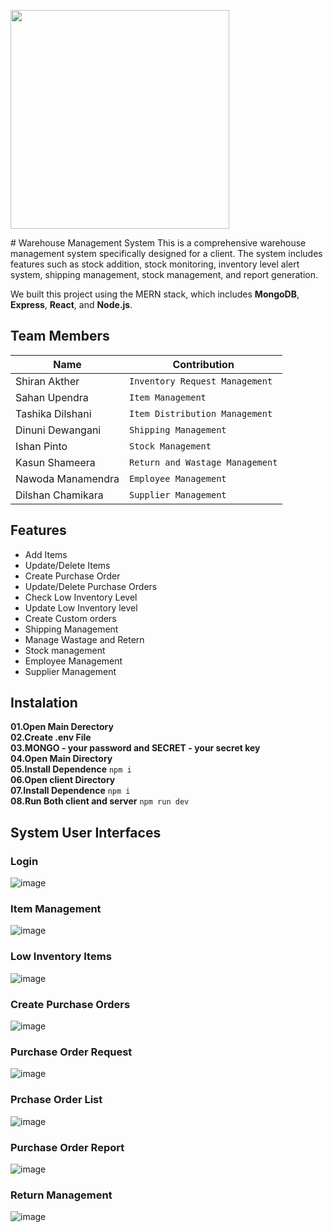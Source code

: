 <p><a  href="https://github.com/Shiranakther"><img  src="https://skillicons.dev/icons?i=mongo,express,react,nodejs,vite,redux,tailwind,vscode,github"  width=350></a></p>
# Warehouse Management System
This is a comprehensive warehouse management system specifically designed for a client. The system includes features such as stock addition, stock monitoring, inventory level alert system, shipping management, stock management, and report generation.

We built this project using the MERN stack, which includes **MongoDB**, **Express**, **React**, and **Node.js**.

## Team Members

|  Name              |Contribution                                            
|----------------|-------------------------------|
|Shiran Akther|`Inventory Request Management`            |
|Sahan Upendra          |`Item Management`            |
|Tashika Dilshani|`Item Distribution Management`|
|Dinuni Dewangani|`Shipping Management`|
|Ishan Pinto|`Stock Management`|
|Kasun Shameera|`Return and Wastage Management`|
|Nawoda Manamendra|`Employee Management`|
|Dilshan Chamikara|`Supplier Management`|

## Features

- Add Items
- Update/Delete Items
- Create Purchase Order 
- Update/Delete Purchase Orders
- Check Low Inventory Level
- Update Low Inventory level
- Create Custom orders
- Shipping Management
-  Manage Wastage and Retern
- Stock management
- Employee Management
- Supplier Management



## Instalation
 **01.Open Main Derectory** <br>
**02.Create .env File**  <br>
**03.MONGO - your password and SECRET - your secret key**  <br>
**04.Open Main Directory**  <br>
**05.Install Dependence** ```npm i```  <br>
**06.Open client Directory**   <br>
**07.Install Dependence**  ```npm i``` <br>
**08.Run Both client and server** ```npm run dev```  <br>

## System User Interfaces 
### Login

![image](https://github.com/Shiranakther/WMS_Intigrate/assets/127624730/61aa6b49-68f9-4362-9676-841982fa4041)
### Item Management
![image](https://github.com/Shiranakther/WMS_Intigrate/assets/127624730/9c7d6b25-53ab-4936-8000-b6ff86aaa0d7)

### Low Inventory Items
![image](https://github.com/Shiranakther/WMS_Intigrate/assets/127624730/4a5523ec-eb2c-4edf-8629-0d31eaee9091)

### Create Purchase Orders
![image](https://github.com/Shiranakther/WMS_Intigrate/assets/127624730/c3d5d412-4025-49de-bf21-16d9f1951703)

### Purchase Order Request
![image](https://github.com/Shiranakther/WMS_Intigrate/assets/127624730/914ac18c-186e-4952-a953-eb06cefdb23a)

### Prchase Order List
![image](https://github.com/Shiranakther/WMS_Intigrate/assets/127624730/410dc5f5-387f-490e-b1d2-d216bf511706)

### Purchase Order Report
![image](https://github.com/Shiranakther/WMS_Intigrate/assets/127624730/f8e0f124-306d-403b-81ea-20358f637d87)

### Return Management
![image](https://github.com/Shiranakther/WMS_Intigrate/assets/127624730/379da1f1-20fe-4ddd-ba5b-4c9bb8af27e6)

















